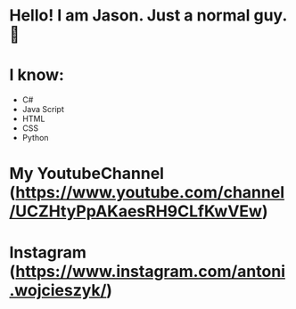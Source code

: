 # Hello! I am Jason. Just a normal guy. 👀

# I know:
 - C# 
 - Java Script
 - HTML 
 - CSS 
 - Python
# My YoutubeChannel (https://www.youtube.com/channel/UCZHtyPpAKaesRH9CLfKwVEw)
# Instagram (https://www.instagram.com/antoni.wojcieszyk/)
